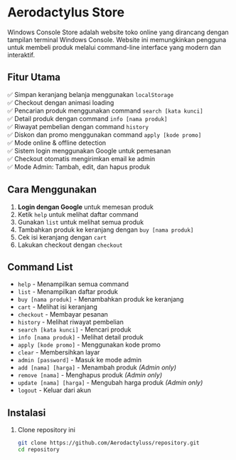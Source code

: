 # Aerodactylus Store  

Windows Console Store adalah website toko online yang dirancang dengan tampilan terminal Windows Console. Website ini memungkinkan pengguna untuk membeli produk melalui command-line interface yang modern dan interaktif.  

## **Fitur Utama**  
✅ Simpan keranjang belanja menggunakan `localStorage`  
✅ Checkout dengan animasi loading  
✅ Pencarian produk menggunakan command `search [kata kunci]`  
✅ Detail produk dengan command `info [nama produk]`  
✅ Riwayat pembelian dengan command `history`  
✅ Diskon dan promo menggunakan command `apply [kode promo]`  
✅ Mode online & offline detection  
✅ Sistem login menggunakan Google untuk pemesanan  
✅ Checkout otomatis mengirimkan email ke admin  
✅ Mode Admin: Tambah, edit, dan hapus produk  

## **Cara Menggunakan**  
1. **Login dengan Google** untuk memesan produk  
2. Ketik `help` untuk melihat daftar command  
3. Gunakan `list` untuk melihat semua produk  
4. Tambahkan produk ke keranjang dengan `buy [nama produk]`  
5. Cek isi keranjang dengan `cart`  
6. Lakukan checkout dengan `checkout`  

## **Command List**  
- `help` - Menampilkan semua command  
- `list` - Menampilkan daftar produk  
- `buy [nama produk]` - Menambahkan produk ke keranjang  
- `cart` - Melihat isi keranjang  
- `checkout` - Membayar pesanan  
- `history` - Melihat riwayat pembelian  
- `search [kata kunci]` - Mencari produk  
- `info [nama produk]` - Melihat detail produk  
- `apply [kode promo]` - Menggunakan kode promo  
- `clear` - Membersihkan layar  
- `admin [password]` - Masuk ke mode admin  
- `add [nama] [harga]` - Menambah produk *(Admin only)*  
- `remove [nama]` - Menghapus produk *(Admin only)*  
- `update [nama] [harga]` - Mengubah harga produk *(Admin only)*  
- `logout` - Keluar dari akun  

## **Instalasi**  
1. Clone repository ini  
   ```sh
   git clone https://github.com/Aerodactyluss/repository.git
   cd repository
   
